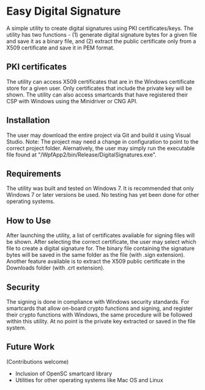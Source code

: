 # Easy Digital Signature
A simple utility to create digital signatures using PKI certificates/keys. The utility has two functions - (1) generate digital signature bytes for a given file and save it as a binary file, and (2) extract the public certificate only from a X509 certificate and save it in PEM format. 

## PKI certificates
The utility can access X509 certificates that are in the Windows certificate store for a given user. Only certificates that include the private key will be shown. The utility can also access smartcards that have registered their CSP with Windows using the Minidriver or CNG API. 

## Installation
The user may download the entire project via Git and build it using Visual Studio. Note: The project may need a change in configuration to point to the correct project folder. 
Alernatively, the user may simply run the executable file found at "/WpfApp2/bin/Release/DigitalSignatures.exe".

## Requirements
The utility was built and tested on Windows 7. It is recommended that only Windows 7 or later versions be used. No testing has yet been done for other operating systems. 

## How to Use
After launching the utility, a list of certificates available for signing files will be shown. After selecting the correct certificate, the user may select which file to create a digital signature for. The binary file containing the signature bytes will be saved in the same folder as the file (with .sign extension). Another feature available is to extract the X509 public certificate in the Downloads folder (with .crt extension). 

## Security
The signing is done in compliance with Windows security standards. For smartcards that allow on-board crypto functions and signing, and register their crypto functions with Windows, the same procedure will be followed within this utility. At no point is the private key extracted or saved in the file system. 

## Future Work 
(Contributions welcome)
- Inclusion of OpenSC smartcard library
- Utilities for other operating systems like Mac OS and Linux
